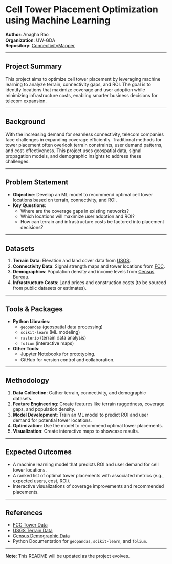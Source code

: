 # Cell Tower Placement Optimization using Machine Learning

**Author**: Anagha Rao  
**Organization**: UW-GDA  
**Repository**: [ConnectivityMapper](https://github.com/bobaplex/ConnectivityMapper?tab=readme-ov-file)  

---

## Project Summary  
This project aims to optimize cell tower placement by leveraging machine learning to analyze terrain, connectivity gaps, and ROI. The goal is to identify locations that maximize coverage and user adoption while minimizing infrastructure costs, enabling smarter business decisions for telecom expansion.

---

## Background  
With the increasing demand for seamless connectivity, telecom companies face challenges in expanding coverage efficiently. Traditional methods for tower placement often overlook terrain constraints, user demand patterns, and cost-effectiveness. This project uses geospatial data, signal propagation models, and demographic insights to address these challenges.

---

## Problem Statement  
- **Objective**: Develop an ML model to recommend optimal cell tower locations based on terrain, connectivity, and ROI.  
- **Key Questions**:  
  - Where are the coverage gaps in existing networks?  
  - Which locations will maximize user adoption and ROI?  
  - How can terrain and infrastructure costs be factored into placement decisions?  

---

## Datasets  
1. **Terrain Data**: Elevation and land cover data from [USGS](https://www.usgs.gov/).  
2. **Connectivity Data**: Signal strength maps and tower locations from [FCC](https://www.fcc.gov/).  
3. **Demographics**: Population density and income levels from [Census Bureau](https://www.census.gov/).  
4. **Infrastructure Costs**: Land prices and construction costs (to be sourced from public datasets or estimates).  

---

## Tools & Packages  
- **Python Libraries**:  
  - `geopandas` (geospatial data processing)  
  - `scikit-learn` (ML modeling)  
  - `rasterio` (terrain data analysis)  
  - `folium` (interactive maps)  
- **Other Tools**:  
  - Jupyter Notebooks for prototyping.  
  - GitHub for version control and collaboration.  

---

## Methodology  
1. **Data Collection**: Gather terrain, connectivity, and demographic datasets.  
2. **Feature Engineering**: Create features like terrain ruggedness, coverage gaps, and population density.  
3. **Model Development**: Train an ML model to predict ROI and user demand for potential tower locations.  
4. **Optimization**: Use the model to recommend optimal tower placements.  
5. **Visualization**: Create interactive maps to showcase results.  

---

## Expected Outcomes  
- A machine learning model that predicts ROI and user demand for cell tower locations.  
- A ranked list of optimal tower placements with associated metrics (e.g., expected users, cost, ROI).  
- Interactive visualizations of coverage improvements and recommended placements.  

---

## References  
- [FCC Tower Data](https://www.fcc.gov/)  
- [USGS Terrain Data](https://www.usgs.gov/)  
- [Census Demographic Data](https://www.census.gov/)  
- Python Documentation for `geopandas`, `scikit-learn`, and `folium`.  

---

**Note**: This README will be updated as the project evolves.  
